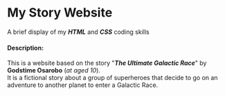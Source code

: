# My Story Website

A brief display of my **_HTML_** and **_CSS_** coding skills

#### Description:
This is a website based on the story "**_The Ultimate Galactic Race_**" by **Godstime Osarobo** (_at aged 10_).  
It is a fictional story about a group of superheroes that decide to go on an adventure to another planet to enter a Galactic Race.
